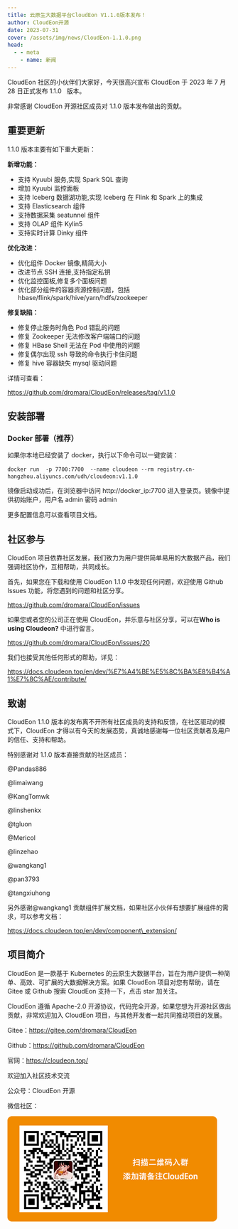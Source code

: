 ```yaml
---
title: 云原生大数据平台CloudEon V1.1.0版本发布！
author: CloudEon开源
date: 2023-07-31
cover: /assets/img/news/CloudEon-1.1.0.png
head:
  - - meta
    - name: 新闻
---
```


CloudEon 社区的小伙伴们大家好，今天很高兴宣布 CloudEon 于 2023 年 7 月 28 日正式发布 1.1.0   版本。

非常感谢 CloudEon 开源社区成员对 1.1.0 版本发布做出的贡献。

## 重要更新

1.1.0 版本主要有如下重大更新：

**新增功能：**

- 支持 Kyuubi 服务,实现 Spark SQL 查询
- 增加 Kyuubi 监控面板
- 支持 Iceberg 数据湖功能,实现 Iceberg 在 Flink 和 Spark 上的集成
- 支持 Elasticsearch 组件
- 支持数据采集 seatunnel 组件
- 支持 OLAP 组件 Kylin5
- 支持实时计算 Dinky 组件

**优化改进：**

- 优化组件 Docker 镜像,精简大小
- 改进节点 SSH 连接,支持指定私钥
- 优化监控面板,修复多个面板问题
- 优化部分组件的容器资源控制问题，包括 hbase/flink/spark/hive/yarn/hdfs/zookeeper

**修复缺陷：**

- 修复停止服务时角色 Pod 错乱的问题
- 修复 Zookeeper 无法修改客户端端口的问题
- 修复 HBase Shell 无法在 Pod 中使用的问题
- 修复偶尔出现 ssh 导致的命令执行卡住问题
- 修复 hive 容器缺失 mysql 驱动问题

详情可查看：

https://github.com/dromara/CloudEon/releases/tag/v1.1.0

## 安装部署

### **Docker 部署（推荐）**

如果你本地已经安装了 docker，执行以下命令可以一键安装：

```
docker run  -p 7700:7700  --name cloudeon --rm registry.cn-hangzhou.aliyuncs.com/udh/cloudeon:v1.1.0
```

镜像启动成功后，在浏览器中访问 http://docker_ip:7700 进入登录页。镜像中提供初始账户，用户名 admin 密码 admin

更多配置信息可以查看项目文档。

## 社区参与

CloudEon 项目依靠社区发展，我们致力为用户提供简单易用的大数据产品，我们强调社区协作，互相帮助，共同成长。

首先，如果您在下载和使用 CloudEon 1.1.0 中发现任何问题，欢迎使用 Github Issues 功能，将您遇到的问题和社区分享。

https://github.com/dromara/CloudEon/issues

如果您或者您的公司正在使用 CloudEon，并乐意与社区分享，可以在**Who is using Cloudeon?** 中进行留言。

https://github.com/dromara/CloudEon/issues/20

我们也接受其他任何形式的帮助，详见：

https://docs.cloudeon.top/en/dev/%E7%A4%BE%E5%8C%BA%E8%B4%A1%E7%8C%AE/contribute/

## 致谢

CloudEon 1.1.0 版本的发布离不开所有社区成员的支持和反馈，在社区驱动的模式下，CloudEon 才得以有今天的发展态势，真诚地感谢每一位社区贡献者及用户的信任、支持和帮助。

特别感谢对 1.1.0 版本直接贡献的社区成员：

@Pandas886

@limaiwang

@KangTomwk

@linshenkx

@tgluon

@Mericol

@linzehao

@wangkang1

@pan3793

@tangxiuhong

另外感谢@wangkang1 贡献组件扩展文档，如果社区小伙伴有想要扩展组件的需求，可以参考文档：

https://docs.cloudeon.top/en/dev/component\_extension/

## 项目简介

CloudEon 是一款基于 Kubernetes 的云原生大数据平台，旨在为用户提供一种简单、高效、可扩展的大数据解决方案。如果 CloudEon 项目对您有帮助，请在 Gitee 或 Github 搜索 CloudEon 支持一下，点击 star 加关注。

CloudEon 遵循 Apache-2.0 开源协议，代码完全开源，如果您想为开源社区做出贡献，非常欢迎加入 CloudEon 项目，与其他开发者一起共同推动项目的发展。

Gitee：https://gitee.com/dromara/CloudEon

Github：https://github.com/dromara/CloudEon

官网：https://cloudeon.top/

欢迎加入社区技术交流

公众号：CloudEon 开源

微信社区：

![](/assets/img/news/CloudEon-1.2.0-4.png)
